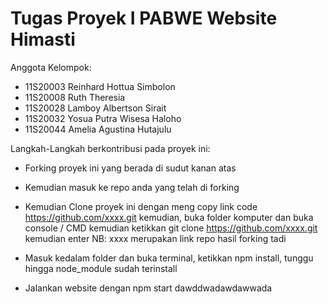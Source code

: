 # Tugas Proyek I PABWE Website Himasti

Anggota Kelompok:
- 11S20003 Reinhard Hottua Simbolon
- 11S20008 Ruth Theresia
- 11S20028 Lamboy Albertson Sirait
- 11S20032 Yosua Putra Wisesa Haloho
- 11S20044 Amelia Agustina Hutajulu

Langkah-Langkah berkontribusi pada proyek ini:
- Forking proyek ini yang berada di sudut kanan atas
- Kemudian masuk ke repo anda yang telah di forking
- Kemudian Clone proyek ini dengan meng copy link code https://github.com/xxxx.git kemudian, buka folder komputer dan buka console / CMD kemudian ketikkan git clone https://github.com/xxxx.git  kemudian enter
NB: xxxx merupakan link repo hasil forking tadi

- Masuk kedalam folder dan buka terminal, ketikkan npm install, tunggu hingga node_module sudah terinstall
- Jalankan website dengan npm start
dawddwadawdawwada